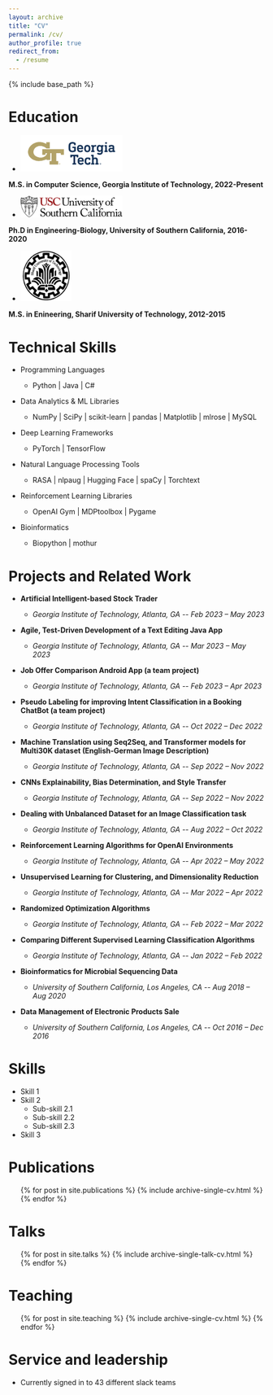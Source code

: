 ```yaml
---
layout: archive
title: "CV"
permalink: /cv/
author_profile: true
redirect_from:
  - /resume
---
```


{% include base_path %}

Education
======

* <img src="/images/GT_logo.png" alt="USC" width="200px">
**M.S. in Computer Science, Georgia Institute of Technology, 2022-Present**


* <img src="/images/usc_logo.png" alt="USC" width="200px">
**Ph.D in Engineering-Biology, University of Southern California, 2016-2020**


* <img src="/images/sharif_logo.png" alt="SUT" height="100" width="100">
**M.S. in Enineering, Sharif University of Technology, 2012-2015**

  

Technical Skills
======
* Programming Languages
  * Python  \|  Java  \|  C#


* Data Analytics & ML Libraries
  * NumPy  \|  SciPy  \|  scikit-learn  \|  pandas  \|  Matplotlib  \|  mlrose  \|  MySQL

* Deep Learning Frameworks
  * PyTorch  \|  TensorFlow


* Natural Language Processing Tools
  * RASA  \|  nlpaug  \|  Hugging Face  \|  spaCy  \|  Torchtext


* Reinforcement Learning Libraries
  * OpenAI Gym  \|  MDPtoolbox  \|  Pygame


* Bioinformatics
  * Biopython  \|  mothur


Projects and Related Work
======

* **Artificial Intelligent-based Stock Trader**
  * *Georgia Institute of Technology, Atlanta, GA -- Feb 2023 – May 2023*

* **Agile, Test-Driven Development of a Text Editing Java App**
  * *Georgia Institute of Technology, Atlanta, GA -- Mar 2023 – May 2023*

* **Job Offer Comparison Android App (a team project)** 
  * *Georgia Institute of Technology, Atlanta, GA -- Feb 2023 – Apr 2023*
* **Pseudo Labeling for improving Intent Classification in a Booking ChatBot (a team project)** 
  * *Georgia Institute of Technology, Atlanta, GA -- Oct 2022 – Dec 2022*
* **Machine Translation using Seq2Seq, and Transformer models for Multi30K dataset (English-German Image Description)** 
  * *Georgia Institute of Technology, Atlanta, GA -- Sep 2022 – Nov 2022*
* **CNNs Explainability, Bias Determination, and Style Transfer** 
  * *Georgia Institute of Technology, Atlanta, GA -- Sep 2022 – Nov 2022*
* **Dealing with Unbalanced Dataset for an Image Classification task** 
  * *Georgia Institute of Technology, Atlanta, GA -- Aug 2022 – Oct 2022*
* **Reinforcement Learning Algorithms for OpenAI Environments** 
  * *Georgia Institute of Technology, Atlanta, GA -- Apr 2022 – May 2022*
* **Unsupervised Learning for Clustering, and Dimensionality Reduction** 
  * *Georgia Institute of Technology, Atlanta, GA -- Mar 2022 – Apr 2022*
* **Randomized Optimization Algorithms**
  * *Georgia Institute of Technology, Atlanta, GA -- Feb 2022 – Mar 2022*
* **Comparing Different Supervised Learning Classification Algorithms** 
  * *Georgia Institute of Technology, Atlanta, GA -- Jan 2022 – Feb 2022*
* **Bioinformatics for Microbial Sequencing Data** 
  * *University of Southern California, Los Angeles, CA -- Aug 2018 – Aug 2020*
* **Data Management of Electronic Products Sale** 
  * *University of Southern California, Los Angeles, CA -- Oct 2016 – Dec 2016*












  
Skills
======
* Skill 1
* Skill 2
  * Sub-skill 2.1
  * Sub-skill 2.2
  * Sub-skill 2.3
* Skill 3

Publications
======
  <ul>{% for post in site.publications %}
    {% include archive-single-cv.html %}
  {% endfor %}</ul>
  
Talks
======
  <ul>{% for post in site.talks %}
    {% include archive-single-talk-cv.html %}
  {% endfor %}</ul>
  
Teaching
======
  <ul>{% for post in site.teaching %}
    {% include archive-single-cv.html %}
  {% endfor %}</ul>
  
Service and leadership
======
* Currently signed in to 43 different slack teams
